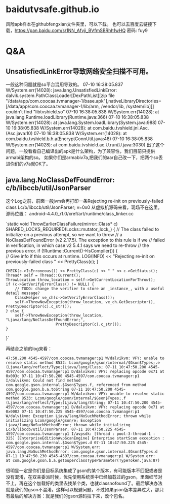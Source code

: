 # baidutvsafe.github.io


风险apk样本在githubfengxian文件夹里，可以下载。
也可以去百度云链接下载，https://pan.baidu.com/s/1NN_Afvji_BVfmSBRhh1wHQ 密码: fuy9

# Q&A
## UnsatisfiedLinkError导致网络安全扫描不可用。
一般这种问题就是so平台混用导致的。
07-10 16:38:05.837 W/System.err(14028): java.lang.UnsatisfiedLinkError: dalvik.system.PathClassLoader[DexPathList[[zip file "/data/app/com.coocaa.tvmanager-1/base.apk"],nativeLibraryDirectories=[/data/app/com.coocaa.tvmanager-1/lib/arm, /vendor/lib, /system/lib]]] couldn't find "libtvshield.so"
07-10 16:38:05.838 W/System.err(14028):         at java.lang.Runtime.loadLibrary(Runtime.java:366)
07-10 16:38:05.838 W/System.err(14028):         at java.lang.System.loadLibrary(System.java:988)
07-10 16:38:05.838 W/System.err(14028):         at com.baidu.tvshield.jni.Asc.<clinit>(Asc.java:10)
07-10 16:38:05.838 W/System.err(14028):         at com.baidu.tvshield.b.h.a(EncryptConnUtil.java:48)
07-10 16:38:05.838 W/System.err(14028):         at com.baidu.tvshield.ac.U.run(U.java:3030)
  出了这个问题，一般看看自己编译出的apk是什么架构，为了兼容性，我们目前只提供armabi架构的so。
  如果你们是armabiv7a,把我们的aar自己改一下，把两个so丢进你们的v7a就OK了。
  
  ## java.lang.NoClassDefFoundError: c/b/libccb/util/JsonParser
  这个Log之前，前面一般jvm会再打印一条Rejecting re-init on previously-failed class Lc/b/libccb/util/JsonParser; v=0x0
  从虚拟机源码来看，现场不在这里。
  源码位置：
  android-4.4.0_r1.0/xref/art/runtime/class_linker.cc
  
`static void ThrowEarlierClassFailure(mirror::Class* c)
      SHARED_LOCKS_REQUIRED(Locks::mutator_lock_) {
    // The class failed to initialize on a previous attempt, so we want to throw
    // a NoClassDefFoundError (v2 2.17.5).  The exception to this rule is if we
    // failed in verification, in which case v2 5.4.1 says we need to re-throw
    // the previous error.
    if (!Runtime::Current()->IsCompiler()) {  
        // Give info if this occurs at runtime.
        LOG(INFO) << "Rejecting re-init on previously-failed class " << PrettyClass(c);
    }
    
    CHECK(c->IsErroneous()) << PrettyClass(c) << " " << c->GetStatus();
    Thread* self = Thread::Current();
    ThrowLocation throw_location = self->GetCurrentLocationForThrow();
    if (c->GetVerifyErrorClass() != NULL) {
        // TODO: change the verifier to store an _instance_, with a useful detail message?
        ClassHelper ve_ch(c->GetVerifyErrorClass());
        self->ThrowNewException(throw_location, ve_ch.GetDescriptor(), PrettyDescriptor(c).c_str());
    } else {
        self->ThrowNewException(throw_location, "Ljava/lang/NoClassDefFoundError;",
                          PrettyDescriptor(c).c_str());
    }
}`
  
  再结合之前的log来看：
  
  `47:50.200 4545-4597/com.coocaa.tvmanager:p1 W/dalvikvm: VFY: unable to resolve static method 8532: Lcom/google/gson/internal/$Gson$Types;.e (Ljava/lang/reflect/Type;)Ljava/lang/Class;
07-11 10:47:50.200 4545-4597/com.coocaa.tvmanager:p1 D/dalvikvm: VFY: replacing opcode 0x71 at 0x003c
07-11 10:47:50.200 4545-4597/com.coocaa.tvmanager:p1 I/dalvikvm: Could not find method com.google.gson.internal.$Gson$Types.f, referenced from method com.google.gson.b.a.toString
07-11 10:47:50.200 4545-4597/com.coocaa.tvmanager:p1 W/dalvikvm: VFY: unable to resolve static method 8533: Lcom/google/gson/internal/$Gson$Types;.f (Ljava/lang/reflect/Type;)Ljava/lang/String;
07-11 10:47:50.200 4545-4597/com.coocaa.tvmanager:p1 D/dalvikvm: VFY: replacing opcode 0x71 at 0x0002
07-11 10:47:50.225 4545-4597/com.coocaa.tvmanager:p1 W/dalvikvm: Exception Ljava/lang/NoSuchMethodError; thrown while initializing Lcom/google/gson/e;
    Exception Ljava/lang/NoSuchMethodError; thrown while initializing Lc/b/libccb/util/JsonParser;
07-11 10:47:50.225 4545-4597/com.coocaa.tvmanager:p1 I/avpsdk: [thread : pool-3-thread-1 : 325] [EnterpriseEditionAvpScanEngine] Enterprise startScan exception : com.google.gson.internal.$Gson$Types.d
07-11 10:47:50.225 4545-4597/com.coocaa.tvmanager:p1 W/System.err: java.lang.NoSuchMethodError: com.google.gson.internal.$Gson$Types.d
07-11 10:47:50.230 4545-4597/com.coocaa.tvmanager:p1 W/System.err:     at com.google.gson.b.a.getSuperclassTypeParameter(TypeToken.java:87)`
  
  很明显一定是你们是目标系统集成了gson的某个版本，有可能版本不匹配或者是没有混淆，在双亲委派时候，优先使用系统类中已经加载过的gson，里面细节对不上，再在这个加载好的类里去找某个类，也就classnofound了。最后解决办法就是我们的gson不混淆。这样可以规避问题，不过如果gson版本差异过大，那只有最后的解决方案：就是我们的gson源码拉下来，改个包名。
